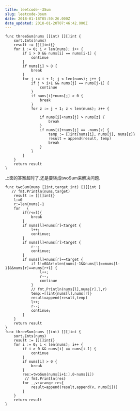 ```yaml
---
title: leetcode--3Sum
slug: leetcode-3sum
date: 2018-01-18T05:50:26.000Z
date_updated: 2018-01-20T07:46:42.000Z
---
```


    func threeSum(nums []int) [][]int {
    	sort.Ints(nums)
    	result := [][]int{}
    	for i := 0; i < len(nums); i++ {
    		if i > 0 && nums[i] == nums[i-1] {
    			continue
    		}
            if nums[i] > 0 {
    			break
    		}
    		for j := i + 1; j < len(nums); j++ {
    			if j > i+1 && nums[j] == nums[j-1] {
    				continue
    			}
                if nums[i]+nums[j] > 0 {
    				break
    			}
    			for z := j + 1; z < len(nums); z++ {
    
    				if nums[i]+nums[j] > nums[z] {
    					break
    				}
    				if nums[i]+nums[j] == -nums[z] {
    					temp := []int{nums[i], nums[j], nums[z]}
    					result = append(result, temp)
    					break
    				}
    			}
    		}
    	}
    	return result
    }
    

上面的答案超时了.还是要转成twoSum来解决问题.

    func twoSum(nums []int,target int) [][]int {
       // fmt.Println(nums,target)
        result := [][]int{}
        l:=0
        r:=len(nums)-1
    	for   {
    		if(r<=l){
    			break
    		}
            if nums[l]+nums[r]<target {
                l++;
                continue;
            }
            if nums[l]+nums[r]>target {
                r--;
                continue;
            }
            if nums[l]+nums[r]==target {
                if l!=0&&r!=len(nums)-1&&nums[l]==nums[l-1]&&nums[r]==nums[r+1] {
                    l++;
                    r--;
                    continue
                }
                // fmt.Println(nums[l],nums[r],l,r)
                temp:=[]int{nums[l],nums[r]}
                result=append(result,temp)
                l++;
                r--;
                continue;
            }
        }
    	return result
    }
    func threeSum(nums []int) [][]int {
    	sort.Ints(nums)
    	result := [][]int{}
    	for i := 0; i < len(nums); i++ {
    		if i > 0 && nums[i] == nums[i-1] {
    			continue
    		}
            if nums[i] > 0 {
    			break
    		}
    		res:=twoSum(nums[i+1:],0-nums[i])
             // fmt.Println(res)
    		for _,v:=range res{
    			result=append(result,append(v, nums[i]))
    		}
    	}
    	return result
    }
    
